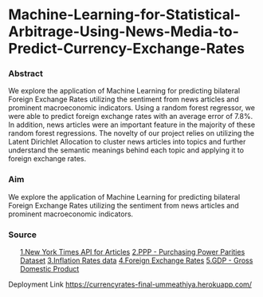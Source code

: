 # Machine-Learning-for-Statistical-Arbitrage-Using-News-Media-to-Predict-Currency-Exchange-Rates

<h3>Abstract</h3>
We explore the application of Machine Learning for predicting bilateral Foreign Exchange Rates utilizing the sentiment from news articles and prominent macroeconomic indicators. Using a random forest regressor, we were able to predict foreign exchange rates with an average error of 7.8%. In addition, news articles were an important feature in the majority of these random forest regressions. The novelty of our project relies on utilizing the Latent Dirichlet Allocation to cluster news articles into topics and further understand the semantic meanings behind each topic and applying it to foreign exchange rates.

<h3>Aim</h3>
We explore the application of Machine Learning for predicting bilateral Foreign Exchange Rates utilizing the sentiment from news articles and prominent macroeconomic indicators.

<h3>Source</h3>
<ul>
<a href="https://developer.nytimes.com">1.New York Times API for Articles</a>
<a href="https://data.oecd.org/conversion/purchasing-power-parities-ppp.htm">2.PPP - Purchasing Power Parities Dataset</a>
<a href="https://data.oecd.org/price/inflation-cpi.htm">3.Inflation Rates data</a>
<a href="https://data.worldbank.org/indicator/pa.nus.fcrf">4.Foreign Exchange Rates</a>
<a href="https://data.oecd.org/gdp/gross-domestic-product-gdp.htm">5.GDP - Gross Domestic Product</a>
</ul>



Deployment Link
https://currencyrates-final-ummeathiya.herokuapp.com/
